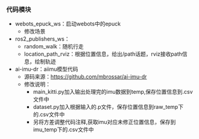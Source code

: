 ### 代码模块
- webots_epuck_ws：启动webots中的epuck
    - 修改场景
- ros2_publishers_ws：
    - random_walk：随机行走
    - location_path_rviz：根据位置信息，给出/path话题，rviz接收path信息，绘制轨迹
- ai-imu-dr：aiimu模型代码
    - 源码来源：https://github.com/mbrossar/ai-imu-dr
    - 修改说明：
        - main_kitti.py加入输出处理完的imu数据到temp,保存位置信息到.csv文件中
        - dataset.py加入根据输入的.p文件，保存位置信息到raw_temp下的.csv文件中
        - 另将方差调整代码注释,获取imu对应未修正位置信息，保存到imu_temp下的.csv文件中